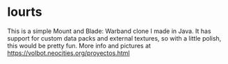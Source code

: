 # lourts
This is a simple Mount and Blade: Warband clone I made in Java. It has support for custom data packs and external textures, so with a little polish, this would be pretty fun.
More info and pictures at https://volbot.neocities.org/proyectos.html
